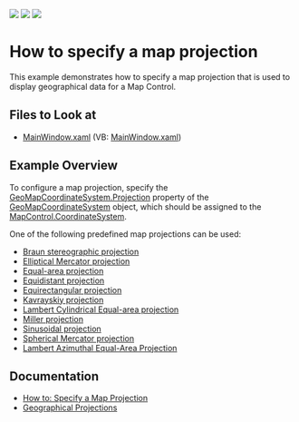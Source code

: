 <!-- default badges list -->
![](https://img.shields.io/endpoint?url=https://codecentral.devexpress.com/api/v1/VersionRange/128571850/21.2.1%2B)
[![](https://img.shields.io/badge/Open_in_DevExpress_Support_Center-FF7200?style=flat-square&logo=DevExpress&logoColor=white)](https://supportcenter.devexpress.com/ticket/details/T232417)
[![](https://img.shields.io/badge/📖_How_to_use_DevExpress_Examples-e9f6fc?style=flat-square)](https://docs.devexpress.com/GeneralInformation/403183)
<!-- default badges end -->
# How to specify a map projection

This example demonstrates how to specify a map projection that is used to display geographical data for a Map Control. 
## Files to Look at
<!-- default file list -->
* [MainWindow.xaml](./CS/MapProjections/MainWindow.xaml) (VB: [MainWindow.xaml](./VB/MapProjections/MainWindow.xaml))
<!-- default file list end -->

## Example Overview

To configure a map projection, specify the [GeoMapCoordinateSystem.Projection](https://docs.devexpress.com/WPF/DevExpress.Xpf.Map.GeoMapCoordinateSystem.Projection) property of the [GeoMapCoordinateSystem](https://docs.devexpress.com/WPF/DevExpress.Xpf.Map.GeoMapCoordinateSystem) object, which should be assigned to the [MapControl.CoordinateSystem](https://docs.devexpress.com/WPF/DevExpress.Xpf.Map.MapControl.CoordinateSystem).

One of the following predefined map projections can be used:
- [Braun stereographic projection](https://docs.devexpress.com/WPF/DevExpress.Xpf.Map.BraunStereographicProjection)
- [Elliptical Mercator projection](https://docs.devexpress.com/WPF/DevExpress.Xpf.Map.EllipticalMercatorProjection)
- [Equal-area projection](https://docs.devexpress.com/WPF/DevExpress.Xpf.Map.EqualAreaProjection)
- [Equidistant projection](https://docs.devexpress.com/WPF/DevExpress.Xpf.Map.EquidistantProjection)
- [Equirectangular projection](https://docs.devexpress.com/WPF/DevExpress.Xpf.Map.EquirectangularProjection)
- [Kavrayskiy projection](https://docs.devexpress.com/WPF/DevExpress.Xpf.Map.KavrayskiyProjection)
- [Lambert Cylindrical Equal-area projection](https://docs.devexpress.com/WPF/DevExpress.Xpf.Map.LambertCylindricalEqualAreaProjection)
- [Miller projection](https://docs.devexpress.com/WPF/DevExpress.Xpf.Map.MillerProjection)
- [Sinusoidal projection](https://docs.devexpress.com/WPF/DevExpress.Xpf.Map.SinusoidalProjection)
- [Spherical Mercator projection](https://docs.devexpress.com/WPF/DevExpress.Xpf.Map.SphericalMercatorProjection)
- [ Lambert Azimuthal Equal-Area Projection](https://docs.devexpress.com/WPF/DevExpress.Xpf.Map.Etrs89LambertAzimuthalEqualAreaProjection)

## Documentation 

- [How to: Specify a Map Projection](https://docs.devexpress.com/WPF/113972/controls-and-libraries/map-control/examples/vector-data/customize-data-appearance/how-to-specify-a-map-projection)
- [Geographical Projections](https://docs.devexpress.com/WPF/14750/controls-and-libraries/map-control/coordinate-systems/geographical-projections)
